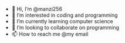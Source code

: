 - 👋 Hi, I’m @manzi256
- 👀 I’m interested in coding and programming
- 🌱 I’m currently learning computer science
- 💞️ I’m looking to collaborate on programming
- 📫 How to reach me @my email

<!---
manzi256/manzi256 is a ✨ special ✨ repository because its `README.md` (this file) appears on your GitHub profile.
You can click the Preview link to take a look at your changes.
--->
